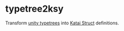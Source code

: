 # typetree2ksy

Transform [unity typetrees](https://github.com/AssetRipper/Tpk) into [Katai Struct](https://kaitai.io) definitions.
